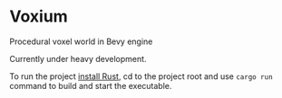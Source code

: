 # Voxium
Procedural voxel world in Bevy engine

Currently under heavy development.

To run the project [install Rust](https://www.rust-lang.org/learn/get-started), cd to the project root and use `cargo run` command to build and start the executable.
